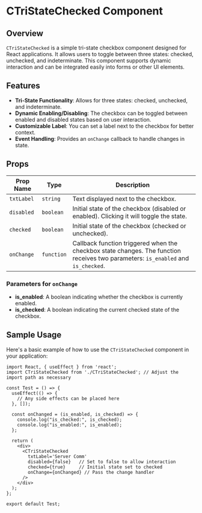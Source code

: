 # CTriStateChecked Component

## Overview

`CTriStateChecked` is a simple tri-state checkbox component designed for React applications. It allows users to toggle between three states: checked, unchecked, and indeterminate. This component supports dynamic interaction and can be integrated easily into forms or other UI elements.

## Features

- **Tri-State Functionality**: Allows for three states: checked, unchecked, and indeterminate.
- **Dynamic Enabling/Disabling**: The checkbox can be toggled between enabled and disabled states based on user interaction.
- **Customizable Label**: You can set a label next to the checkbox for better context.
- **Event Handling**: Provides an `onChange` callback to handle changes in state.

## Props

| Prop Name   | Type     | Description                                                                 |
|-------------|----------|-----------------------------------------------------------------------------|
| `txtLabel`  | `string` | Text displayed next to the checkbox.                                       |
| `disabled`  | `boolean`| Initial state of the checkbox (disabled or enabled). Clicking it will toggle the state. |
| `checked`   | `boolean`| Initial state of the checkbox (checked or unchecked).                      |
| `onChange`  | `function` | Callback function triggered when the checkbox state changes. The function receives two parameters: `is_enabled` and `is_checked`. |

### Parameters for `onChange`

- **is_enabled**: A boolean indicating whether the checkbox is currently enabled.
- **is_checked**: A boolean indicating the current checked state of the checkbox.

## Sample Usage

Here's a basic example of how to use the `CTriStateChecked` component in your application:

    
    import React, { useEffect } from 'react';
    import CTriStateChecked from './CTriStateChecked'; // Adjust the import path as necessary
    
    const Test = () => {
      useEffect(() => {
        // Any side effects can be placed here
      }, []);
    
      const onChanged = (is_enabled, is_checked) => {
        console.log("is_checked:", is_checked);
        console.log("is_enabled:", is_enabled);
      };
    
      return (
        <div>
          <CTriStateChecked 
            txtLabel='Server Comm' 
            disabled={false}   // Set to false to allow interaction
            checked={true}     // Initial state set to checked
            onChange={onChanged} // Pass the change handler
          />
        </div>
      );
    };
    
    export default Test;
